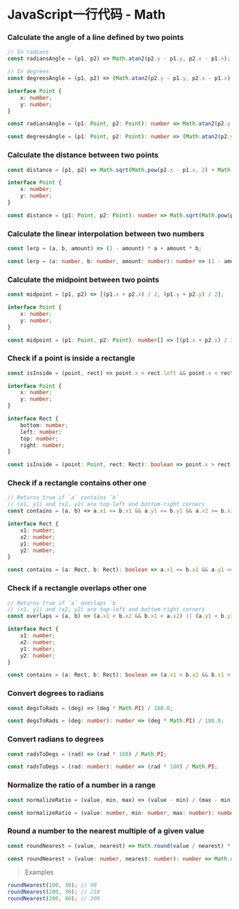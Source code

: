# JavaScript一行代码 - Math

### Calculate the angle of a line defined by two points

<CodeGroup>

<CodeGroupItem title="js">

```js
// In radians
const radiansAngle = (p1, p2) => Math.atan2(p2.y - p1.y, p2.x - p1.x);

// In degrees
const degreesAngle = (p1, p2) => (Math.atan2(p2.y - p1.y, p2.x - p1.x) * 180) / Math.PI;
```

</CodeGroupItem>

<CodeGroupItem title="ts">

```ts
interface Point {
    x: number;
    y: number;
}

const radiansAngle = (p1: Point, p2: Point): number => Math.atan2(p2.y - p1.y, p2.x - p1.x);

const degreesAngle = (p1: Point, p2: Point): number => (Math.atan2(p2.y - p1.y, p2.x - p1.x) * 180) / Math.PI;
```

</CodeGroupItem>

</CodeGroup>

### Calculate the distance between two points

<CodeGroup>

<CodeGroupItem title="js">

```js
const distance = (p1, p2) => Math.sqrt(Math.pow(p2.x - p1.x, 2) + Math.pow(p2.y - p1.y, 2));
```

</CodeGroupItem>

<CodeGroupItem title="ts">

```ts
interface Point {
    x: number;
    y: number;
}

const distance = (p1: Point, p2: Point): number => Math.sqrt(Math.pow(p2.x - p1.x, 2) + Math.pow(p2.y - p1.y, 2));
```

</CodeGroupItem>

</CodeGroup>

### Calculate the linear interpolation between two numbers

<CodeGroup>

<CodeGroupItem title="js">

```js
const lerp = (a, b, amount) => (1 - amount) * a + amount * b;
```

</CodeGroupItem>

<CodeGroupItem title="ts">

```ts
const lerp = (a: number, b: number, amount: number): number => (1 - amount) * a + amount * b;
```

</CodeGroupItem>

</CodeGroup>

### Calculate the midpoint between two points

<CodeGroup>

<CodeGroupItem title="js">

```js
const midpoint = (p1, p2) => [(p1.x + p2.x) / 2, (p1.y + p2.y) / 2];
```

</CodeGroupItem>

<CodeGroupItem title="ts">

```ts
interface Point {
    x: number;
    y: number;
}

const midpoint = (p1: Point, p2: Point): number[] => [(p1.x + p2.x) / 2, (p1.y + p2.y) / 2];
```

</CodeGroupItem>

</CodeGroup>

### Check if a point is inside a rectangle

<CodeGroup>

<CodeGroupItem title="js">

```js
const isInside = (point, rect) => point.x > rect.left && point.x < rect.right && point.y > rect.top && point.y < rect.bottom;
```

</CodeGroupItem>

<CodeGroupItem title="ts">

```ts
interface Point {
    x: number;
    y: number;
}

interface Rect {
    bottom: number;
    left: number;
    top: number;
    right: number;
}

const isInside = (point: Point, rect: Rect): boolean => point.x > rect.left && point.x < rect.right && point.y > rect.top && point.y < rect.bottom;
```

</CodeGroupItem>

</CodeGroup>

### Check if a rectangle contains other one

<CodeGroup>

<CodeGroupItem title="js">

```js
// Returns true if `a` contains `b`
// (x1, y1) and (x2, y2) are top-left and bottom-right corners
const contains = (a, b) => a.x1 <= b.x1 && a.y1 <= b.y1 && a.x2 >= b.x2 && a.y2 >= b.y2;
```

</CodeGroupItem>

<CodeGroupItem title="ts">

```ts
interface Rect {
    x1: number;
    x2: number;
    y1: number;
    y2: number;
}

const contains = (a: Rect, b: Rect): boolean => a.x1 <= b.x1 && a.y1 <= b.y1 && a.x2 >= b.x2 && a.y2 >= b.y2;
```

</CodeGroupItem>

</CodeGroup>

### Check if a rectangle overlaps other one

<CodeGroup>

<CodeGroupItem title="js">

```js
// Returns true if `a` overlaps `b`
// (x1, y1) and (x2, y2) are top-left and bottom-right corners
const overlaps = (a, b) => (a.x1 < b.x2 && b.x1 < a.x2) || (a.y1 < b.y2 && b.y1 < a.y2);
```

</CodeGroupItem>

<CodeGroupItem title="ts">

```ts
interface Rect {
    x1: number;
    x2: number;
    y1: number;
    y2: number;
}

const contains = (a: Rect, b: Rect): boolean => (a.x1 < b.x2 && b.x1 < a.x2) || (a.y1 < b.y2 && b.y1 < a.y2);
```

</CodeGroupItem>

</CodeGroup>

### Convert degrees to radians

<CodeGroup>

<CodeGroupItem title="js">

```js
const degsToRads = (deg) => (deg * Math.PI) / 180.0;
```

</CodeGroupItem>

<CodeGroupItem title="ts">

```ts
const degsToRads = (deg: number): number => (deg * Math.PI) / 180.0;
```

</CodeGroupItem>

</CodeGroup>

### Convert radians to degrees

<CodeGroup>

<CodeGroupItem title="js">

```js
const radsToDegs = (rad) => (rad * 180) / Math.PI;
```

</CodeGroupItem>

<CodeGroupItem title="ts">

```ts
const radsToDegs = (rad: number): number => (rad * 180) / Math.PI;
```

</CodeGroupItem>

</CodeGroup>

### Normalize the ratio of a number in a range

<CodeGroup>

<CodeGroupItem title="js">

```js
const normalizeRatio = (value, min, max) => (value - min) / (max - min);
```

</CodeGroupItem>

<CodeGroupItem title="ts">

```ts
const normalizeRatio = (value: number, min: number, max: number): number => (value - min) / (max - min);
```

</CodeGroupItem>

</CodeGroup>

### Round a number to the nearest multiple of a given value

<CodeGroup>

<CodeGroupItem title="js">

```js
const roundNearest = (value, nearest) => Math.round(value / nearest) * nearest;
```

</CodeGroupItem>

<CodeGroupItem title="ts">

```ts
const roundNearest = (value: number, nearest: number): number => Math.round(value / nearest) * nearest;
```

</CodeGroupItem>

</CodeGroup>

> Examples

```ts
roundNearest(100, 30); // 90
roundNearest(200, 30); // 210
roundNearest(200, 40); // 200
```